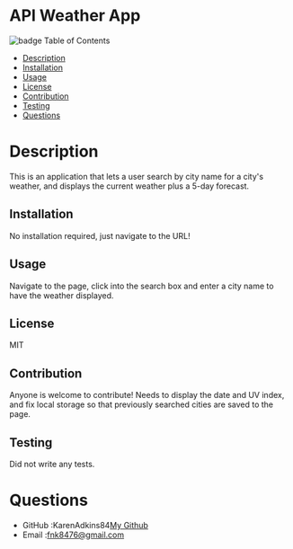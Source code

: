 # API Weather App
![badge](https://img.shields.io/badge/License-MIT-red)
Table of Contents
* [Description](#description)
* [Installation](#installation)
* [Usage](#usage)
* [License](#license)
* [Contribution](#contribution)
* [Testing](#testing)
* [Questions](#questions)
# Description
This is an application that lets a user search by city name for a city's weather, and displays the current weather plus a 5-day forecast.
## Installation
No installation required, just navigate to the URL!
## Usage
Navigate to the page, click into the search box and enter a city name to have the weather displayed.
## License
MIT
## Contribution
Anyone is welcome to contribute! Needs to display the date and UV index, and fix local storage so that previously searched cities are saved to the page.
## Testing
Did not write any tests.

# Questions
* GitHub :KarenAdkins84[My Github](https://github.com/KarenAdkins84)
* Email :fnk8476@gmail.com